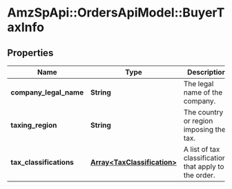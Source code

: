 # AmzSpApi::OrdersApiModel::BuyerTaxInfo

## Properties
Name | Type | Description | Notes
------------ | ------------- | ------------- | -------------
**company_legal_name** | **String** | The legal name of the company. | [optional] 
**taxing_region** | **String** | The country or region imposing the tax. | [optional] 
**tax_classifications** | [**Array&lt;TaxClassification&gt;**](TaxClassification.md) | A list of tax classifications that apply to the order. | [optional] 

